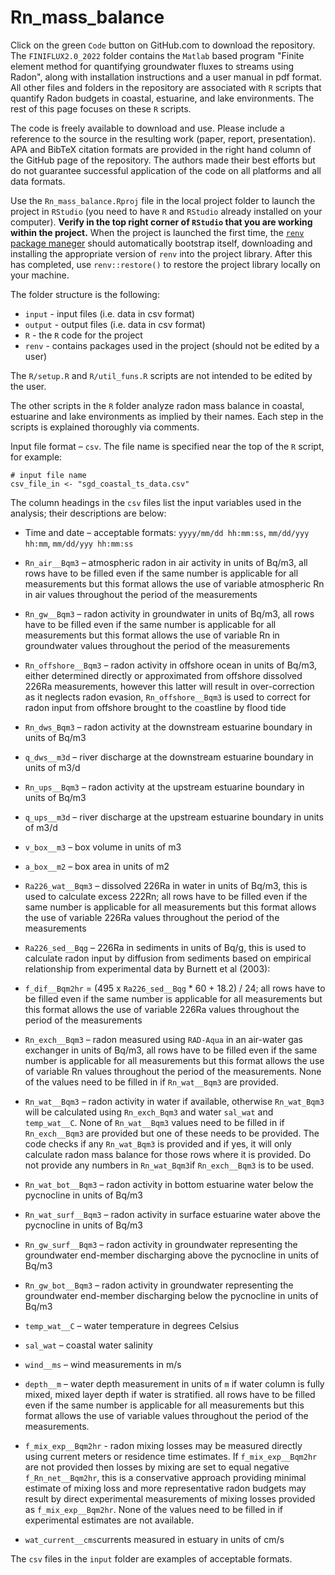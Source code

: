 # Rn_mass_balance

Click on the green `Code` button on GitHub.com to download the repository. The `FINIFLUX2.0_2022` folder contains the `Matlab` based program "Finite element method for quantifying groundwater fluxes to streams using Radon", along with installation instructions and a user manual in pdf format. All other files and folders in the repository are associated with `R` scripts that quantify Radon budgets in coastal, estuarine, and lake environments. The rest of this page focuses on these `R` scripts.

The code is freely available to download and use. Please include a reference to the source in the resulting work (paper, report, presentation). APA and BibTeX citation formats are provided in the right hand column of the GitHub page of the repository. The authors made their best efforts but do not guarantee successful application of the code on all platforms and all data formats. 

Use the `Rn_mass_balance.Rproj` file in the local project folder to launch the project in `RStudio` (you need to have `R` and `RStudio` already installed on your computer). **Verify in the top right corner of `RStudio` that you are working within the project.** When the project is launched the first time, the [`renv` package maneger](https://rstudio.github.io/renv/articles/collaborating.html "collaborating with renv") should automatically bootstrap itself, downloading and installing the appropriate version of `renv` into the project library. After this has completed, use `renv::restore()` to restore the project library locally on your machine. 

The folder structure is the following:

-   `input` - input files (i.e. data in csv format)
-   `output` - output files (i.e. data in csv format)
-   `R` - the `R` code for the project
-   `renv` - contains packages used in the project (should not be edited by a user)

The `R/setup.R` and `R/util_funs.R` scripts are not intended to be edited by the user.

The other scripts in the `R` folder analyze radon mass balance in coastal, estuarine and lake environments as implied by their names. Each step in the scripts is explained thoroughly via comments.

Input file format – `csv`. The file name is specified near the top of the `R` script, for example: 
````
# input file name
csv_file_in <- "sgd_coastal_ts_data.csv"
````

The column headings in the `csv` files list the input variables used in the analysis; their descriptions are below:

-   Time and date – acceptable formats: `yyyy/mm/dd hh:mm:ss`, `mm/dd/yyy hh:mm`, `mm/dd/yyy hh:mm:ss`

-   `Rn_air__Bqm3` – atmospheric radon in air activity in units of Bq/m3, all rows have to be filled even if the same number is applicable for all measurements but this format allows the use of variable atmospheric Rn in air values throughout the period of the measurements

-   `Rn_gw__Bqm3` – radon activity in groundwater in units of Bq/m3, all rows have to be filled even if the same number is applicable for all measurements but this format allows the use of variable Rn in groundwater values throughout the period of the measurements

-   `Rn_offshore__Bqm3` – radon activity in offshore ocean in units of Bq/m3, either determined directly or approximated from offshore dissolved 226Ra measurements, however this latter will result in over-correction as it neglects radon evasion, `Rn_offshore__Bqm3` is used to correct for radon input from offshore brought to the coastline by flood tide

-   `Rn_dws_Bqm3` – radon activity at the downstream estuarine boundary in units of Bq/m3

-   `q_dws__m3d` – river discharge at the downstream estuarine boundary in units of m3/d

-   `Rn_ups__Bqm3` – radon activity at the upstream estuarine boundary in units of Bq/m3

-   `q_ups__m3d` – river discharge at the upstream estuarine boundary in units of m3/d

-   `v_box__m3` – box volume in units of m3

-   `a_box__m2` – box area in units of m2

-   `Ra226_wat__Bqm3` – dissolved 226Ra in water in units of Bq/m3, this is used to calculate excess 222Rn; all rows have to be filled even if the same number is applicable for all measurements but this format allows the use of variable 226Ra values throughout the period of the measurements

-   `Ra226_sed__Bqg` – 226Ra in sediments in units of Bq/g, this is used to calculate radon input by diffusion from sediments based on empirical relationship from experimental data by Burnett et al (2003):

-   `f_dif__Bqm2hr` = (495 x `Ra226_sed__Bqg` \* 60 + 18.2) / 24; all rows have to be filled even if the same number is applicable for all measurements but this format allows the use of variable 226Ra values throughout the period of the measurements

-   `Rn_exch__Bqm3` – radon measured using `RAD-Aqua` in an air-water gas exchanger in units of Bq/m3, all rows have to be filled even if the same number is applicable for all measurements but this format allows the use of variable Rn values throughout the period of the measurements. None of the values need to be filled in if `Rn_wat__Bqm3` are provided.

-   `Rn_wat__Bqm3` – radon activity in water if available, otherwise `Rn_wat_Bqm3` will be calculated using `Rn_exch_Bqm3` and water `sal_wat` and `temp_wat__C`. None of `Rn_wat__Bqm3` values need to be filled in if `Rn_exch__Bqm3` are provided but one of these needs to be provided. The code checks if any `Rn_wat_Bqm3` is provided and if yes, it will only calculate radon mass balance for those rows where it is provided. Do not provide any numbers in `Rn_wat_Bqm3`if `Rn_exch__Bqm3` is to be used.

-   `Rn_wat_bot__Bqm3` – radon activity in bottom estuarine water below the pycnocline in units of Bq/m3
-   `Rn_wat_surf__Bqm3`  – radon activity in surface estuarine water above the pycnocline in units of Bq/m3

-   `Rn_gw_surf__Bqm3`  – radon activity in groundwater representing the groundwater end-member discharging above the pycnocline in units of Bq/m3

-   `Rn_gw_bot__Bqm3`  – radon activity in groundwater representing the groundwater end-member discharging below the pycnocline in units of Bq/m3

-   `temp_wat__C` – water temperature in degrees Celsius

-   `sal_wat` – coastal water salinity

-   `wind__ms` – wind measurements in m/s

-   `depth__m` – water depth measurement in units of `m` if water column is fully mixed, mixed layer depth if water is stratified. all rows have to be filled even if the same number is applicable for all measurements but this format allows the use of variable values throughout the period of the measurements.

-   `f_mix_exp__Bqm2hr` - radon mixing losses may be measured directly using current meters or residence time estimates. If `f_mix_exp__Bqm2hr` are not provided then losses by mixing are set to equal negative `f_Rn_net__Bqm2hr`, this is a conservative approach providing minimal estimate of mixing loss and more representative radon budgets may result by direct experimental measurements of mixing losses provided as `f_mix_exp__Bqm2hr`. None of the values need to be filled in if experimental estimates are not available.

- `wat_current__cms`currents measured in estuary in units of cm/s

The `csv` files in the `input` folder are examples of acceptable formats.

